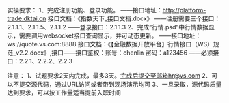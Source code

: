 实操要求：
1、完成注册功能、登录功能。
——接口地址：http://platform-trade.dktai.cn  接口文档：《指数天下_接口文档.docx》
——注册需要三个接口：2.1.1.1、2.1.1.5、2.1.1.2
——登录接口：2.1.1.3
2、完成“行情.psd”中行情数据显示，需要调用websocket接口查询显示，并可动态更新。
——接口地址：ws://quote.vs.com:8888  接口文档：《【金融数据开放平台】行情接口（WS）规范_v2.2.docx》,接口——接口鉴权：账号：chenlin 密码：a123456
——必须接口：2.2.1、2.2.2、2.2.3


注意：
1、试题要求2天内完成，最多3天。完成后提交至邮箱hr@vs.com
2、可以不提交源代码，通过URL访问或者带到现场演示均可
3、一旦录取，源代码质量达到要求，可以按工作量适当提前入职时间